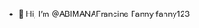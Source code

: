 - 👋 Hi, I’m @ABIMANAFrancine
  Fanny
  fanny123

<!---
ABIMANAFrancine/ABIMANAFrancine is a ✨ special ✨ repository because its `README.md` (this file) appears on your GitHub profile.
You can click the Preview link to take a look at your changes.
--->
